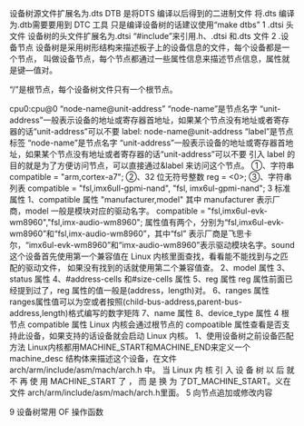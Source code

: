 设备树源文件扩展名为.dts
DTB 是将DTS 编译以后得到的二进制文件
将.dts 编译为.dtb需要要用到 DTC 工具
只是编译设备树的话建议使用“make dtbs”
1 .dtsi 头文件
设备树的头文件扩展名为.dtsi
“#include”来引用.h、.dtsi 和.dts 文件
2 .设备节点
设备树是采用树形结构来描述板子上的设备信息的文件，每个设备都是一个节点，
叫做设备节点，每个节点都通过一些属性信息来描述节点信息，属性就是键—值对。

“/”是根节点，每个设备树文件只有一个根节点。

cpu0:cpu@0
“node-name@unit-address”
“node-name”是节点名字
“unit-address”一般表示设备的地址或寄存器首地址，如果某个节点没有地址或者寄存器的话“unit-address”可以不要
label: node-name@unit-address
“label”是节点标签
“node-name”是节点名字
“unit-address”一般表示设备的地址或寄存器首地址，如果某个节点没有地址或者寄存器的话“unit-address”可以不要
引入 label 的目的就是为了方便访问节点，可以直接通过&label 来访问这个节点。
①、字符串
compatible = "arm,cortex-a7";
②、32 位无符号整数
reg = <0>;
③、字符串列表
compatible = "fsl,imx6ull-gpmi-nand", "fsl, imx6ul-gpmi-nand";
3 标准属性
1、compatible 属性
"manufacturer,model"
其中 manufacturer 表示厂商，model 一般是模块对应的驱动名字。
compatible = "fsl,imx6ul-evk-wm8960","fsl,imx-audio-wm8960";
属性值有两个，分别为“fsl,imx6ul-evk-wm8960”和“fsl,imx-audio-wm8960”，其中“fsl”
表示厂商是飞思卡尔，“imx6ul-evk-wm8960”和“imx-audio-wm8960”表示驱动模块名字。sound
这个设备首先使用第一个兼容值在 Linux 内核里面查找，看看能不能找到与之匹配的驱动文件，
如果没有找到的话就使用第二个兼容值查。
2、model 属性
3、status 属性
4、#address-cells 和#size-cells 属性
5、reg 属性
reg 属性前面已经提到过了，reg 属性的值一般是(address，length)对。
6、ranges 属性
ranges属性值可以为空或者按照(child-bus-address,parent-bus-address,length)格式编写的数字矩阵
7、name 属性
8、device_type 属性
4 根节点 compatible 属性
Linux 内核会通过根节点的 compoatible 属性查看是否支持此设备，如果支持的话设备就会启动 Linux 内核。
1、使用设备树之前设备匹配方法
Linux内核都用MACHINE_START和MACHINE_END来定义一个 machine_desc 结构体来描述这个设备，在文件 arch/arm/include/asm/mach/arch.h 中。
当 Linux 内 核 引 入 设 备 树 以 后 就 不 再 使 用 MACHINE_START 了 ， 而 是 换 为 了DT_MACHINE_START。义在文件 arch/arm/include/asm/mach/arch.h里面。
5 向节点追加或修改内容

9 设备树常用 OF 操作函数

